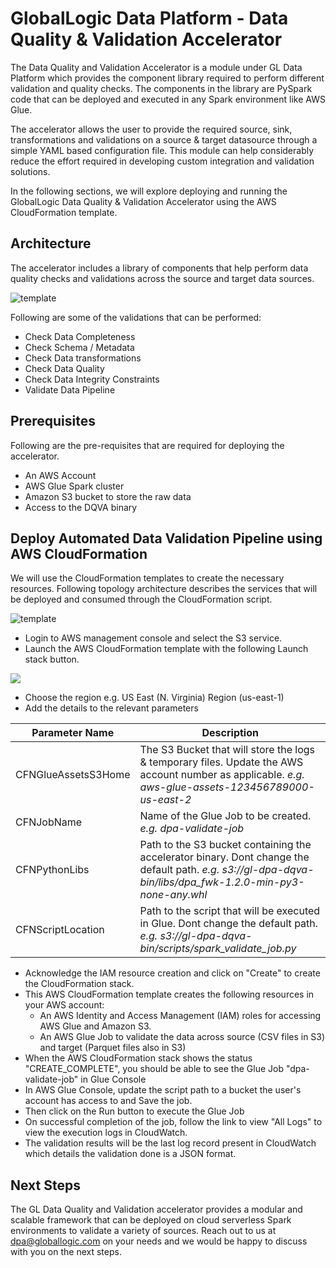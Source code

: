 # GlobalLogic Data Platform - Data Quality & Validation Accelerator
The Data Quality and Validation Accelerator is a module under GL Data Platform which provides the component library required to perform different validation and quality checks. The components in the library are PySpark code that can be deployed and executed in any Spark environment like AWS Glue.

The accelerator allows the user to provide the required source, sink, transformations and validations on a source & target datasource through a simple YAML based configuration file. This module can help considerably reduce the effort required in developing custom integration and validation solutions.

In the following sections, we will explore deploying and running the GlobalLogic Data Quality & Validation Accelerator using the AWS CloudFormation template.

## Architecture
The accelerator includes a library of components that help perform data quality checks and validations across the source and target data sources. 

![template]( https://github.com/GloballogicPractices/bdpa-support/blob/dqv/images/DQV_Accelerator.png )

Following are some of the validations that can be performed:
- Check Data Completeness
- Check Schema / Metadata
- Check Data transformations
- Check Data Quality
- Check Data Integrity Constraints
- Validate Data Pipeline

## Prerequisites
Following are the pre-requisites that are required for deploying the accelerator.
- An AWS Account
- AWS Glue Spark cluster
- Amazon S3 bucket to store the raw data
- Access to the DQVA binary

## Deploy Automated Data Validation Pipeline using AWS CloudFormation
We will use the CloudFormation templates to create the necessary resources. Following topology architecture describes the services that will be deployed and consumed through the CloudFormation script.

![template]( https://github.com/GloballogicPractices/bdpa-support/blob/dqv/images/DPA_Topography_Architecture.drawio.png )

- Login to AWS management console and select the S3 service.
- Launch the AWS CloudFormation template with the following Launch stack button.

[![ ]( https://github.com/GloballogicPractices/bdpa-support/blob/dqv/images/cloudformation-launch-stack.png )]( https://console.aws.amazon.com/cloudformation/home?region=us-east-2#/stacks/new?stackName=create-glue-job&templateURL=https://s3.amazonaws.com/gl-dpa-dqva-bin/template/cfn_template.yaml )

- Choose the region e.g. US East (N. Virginia) Region (us-east-1)
- Add the details to the relevant parameters

|  Parameter Name | Description  |
| --------------- | ------------ |
|  CFNGlueAssetsS3Home | The S3 Bucket that will store the logs & temporary files. Update the AWS account number as applicable. *e.g. aws-glue-assets-123456789000-us-east-2* |
|  CFNJobName | Name of the Glue Job to be created. *e.g. dpa-validate-job* |
|  CFNPythonLibs | Path to the S3 bucket containing the accelerator binary. Dont change the default path. *e.g. s3://gl-dpa-dqva-bin/libs/dpa_fwk-1.2.0-min-py3-none-any.whl* |
|  CFNScriptLocation | Path to the script that will be executed in Glue. Dont change the default path. *e.g. s3://gl-dpa-dqva-bin/scripts/spark_validate_job.py* |

- Acknowledge the IAM resource creation and click on "Create" to create the CloudFormation stack.
- This AWS CloudFormation template creates the following resources in your AWS account:
  - An AWS Identity and Access Management (IAM) roles for accessing AWS Glue and Amazon S3.
  - An AWS Glue Job to validate the data across source (CSV files in S3) and target (Parquet files also in S3)
- When the AWS CloudFormation stack shows the status "CREATE_COMPLETE", you should be able to see the Glue Job "dpa-validate-job" in Glue Console
- In AWS Glue Console, update the script path to a bucket the user's account has access to and Save the job.
- Then click on the Run button to execute the Glue Job
- On successful completion of the job, follow the link to view "All Logs" to view the execution logs in CloudWatch.
- The validation results will be the last log record present in CloudWatch which details the validation done is a JSON format.

## Next Steps
The GL Data Quality and Validation accelerator provides a modular and scalable framework that can be deployed on cloud serverless Spark environments to validate a variety of sources. Reach out to us at dpa@globallogic.com on your needs and we would be happy to discuss with you on the next steps.
